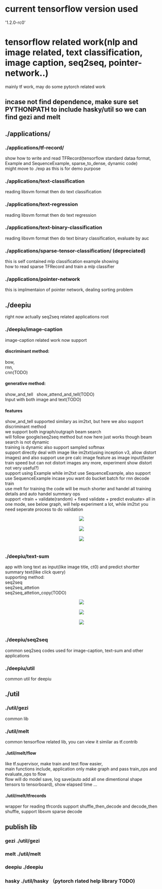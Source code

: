 # current tensorflow version used  
'1.2.0-rc0' 

# tensorflow related work(nlp and image related, text classification, image caption, seq2seq, pointer-network..) 
mainly tf work, may do some pytorch related work

## incase not find dependence, make sure set PYTHONPATH to include hasky/util so we can find gezi and melt  
## ./applications/   
### ./applications/tf-record/   
show how to write and read TFRecord(tensorflow standard dataa format, Example and SequenceExample, sparse_to_dense, dynamic code)   
might move to ./exp  as this is for demo purpose  
### ./applications/text-classification  
reading libsvm format then do text classification    
### ./applications/text-regression
reading libsvm format then do text regression  
### ./applications/text-binary-classification  
reading libsvm format then do text binary classification, evaluate by auc  
### ./applications/sparse-tensor-classification/ (depreciated)  
this is self contained mlp classification example showing   
how to read sparse TFRecord and train a mlp classifier 
### ./applications/pointer-network
this is implmentaion of pointer network, dealing sorting problem 

## ./deepiu
right now actually seq2seq related applications root
### ./deepiu/image-caption
image-caption related work now support 
#### discriminant method:  
bow,  
rnn,  
cnn(TODO)  
#### generative method:  
show_and_tell   
show_attend_and_tell(TODO)    
Input with both image and text(TODO)   

#### features
show_and_tell supported similary as im2txt, but here we also support discriminant method    
we support both ingraph/outgraph beam search  
will follow google/seq2seq method but now here just works though beam search is not dynamic  
training is dynamic also support sampled softmax  
support directly deal with image like im2txt(using inception v3, allow distort images) and also support use pre calc image feature  as image input(faster train speed but can not distort images any more, experiment show distort not very useful?)   
support using Example while im2txt use SequenceExample, also support use SequenceExample incase you want do bucket batch for rnn decode train  
use melt for training the code will be much shorter and handel all training details and auto handel summary ops  
support <train + validate(random) + fixed validate + predict evaluate> all in one mode, see below graph, will help experiment a lot, while im2txt you need seperate process to do validation  

<div align="center">
  <img src="http://images2015.cnblogs.com/blog/61573/201704/61573-20170409001354082-1278393427.png"><br><br>
</div>  
<div align="center">
  <img src="http://images2015.cnblogs.com/blog/61573/201704/61573-20170409001550691-618821679.png"><br><br>
</div>  
<div align="center">
  <img src="http://images2015.cnblogs.com/blog/61573/201704/61573-20170409001639628-1055762157.png"><br><br>
</div>  

### ./deepiu/text-sum
app with long text as input(like image title, ct0) and predict shortter summary text(like click query)  
supporting method:  
seq2seq  
seq2seq_attetion     
seq2seq_attetion_copy(TODO)    

<div align="center">
  <img src="http://images2015.cnblogs.com/blog/61573/201703/61573-20170318205837260-872722304.png"><br><br>
</div>  
<div align="center">
  <img src="http://images2015.cnblogs.com/blog/61573/201703/61573-20170318205836604-2137010595.png"><br><br>
</div>      
<div align="center">
  <img src="http://images2015.cnblogs.com/blog/61573/201703/61573-20170318205836120-181624783.png"><br><br>
</div>  

### ./deepiu/seq2seq 
common seq2seq codes used for image-caption, text-sum and other applications
### ./deepiu/util
common util for deepiu  

## ./util
### ./util/gezi
common lib 
### ./util/melt
common tensorflow related lib, you can view it similar as tf.contrib
#### ./util/melt/flow
like  tf.supervisor, make train and test flow easier,  
main functions include, application only make graph and pass train_ops and evaluate_ops to flow  
flow will do model save, log save(auto add all one dimentional shape tensors to tensorboard), show elapsed time ... 
#### ./util/melt/tfrecords  
wrapper for reading tfrcords support shuffle_then_decode and decode_then shuffle, support libsvm sparse decode  

## publish lib
### gezi ./util/gezi 
### melt ./util/melt
### deepiu ./deepiu  
### hasky ./util/hasky （pytorch rlated help library TODO)
